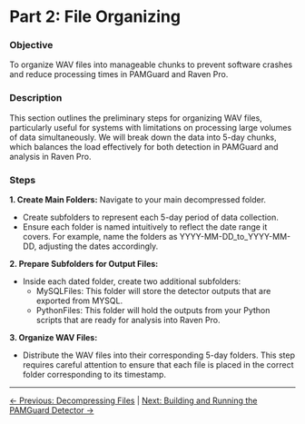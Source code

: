 # Part 2: File Organizing

### Objective
To organize WAV files into manageable chunks to prevent software crashes and reduce processing times in PAMGuard and Raven Pro.

### Description
This section outlines the preliminary steps for organizing WAV files, particularly useful for systems with limitations on processing large volumes of data simultaneously. We will break down the data into 5-day chunks, which balances the load effectively for both detection in PAMGuard and analysis in Raven Pro.

 ### Steps
**1. Create Main Folders:**
Navigate to your main decompressed folder.
- Create subfolders to represent each 5-day period of data collection. 
- Ensure each folder is named intuitively to reflect the date range it covers. For example, name the folders as YYYY-MM-DD_to_YYYY-MM-DD, adjusting the dates accordingly.

**2. Prepare Subfolders for Output Files:**
- Inside each dated folder, create two additional subfolders:
  - MySQLFiles: This folder will store the detector outputs that are exported from MYSQL.
  - PythonFiles: This folder will hold the outputs from your Python scripts that are ready for analysis into Raven Pro.

**3. Organize WAV Files:**
- Distribute the WAV files into their corresponding 5-day folders. This step requires careful attention to ensure that each file is placed in the correct folder corresponding to its timestamp.

---

[← Previous: Decompressing Files](1-DecompressingFiles.md) | [Next: Building and Running the PAMGuard Detector →](3-BuildingAndRunningThePAMGuardDetector.md)
